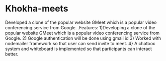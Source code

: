﻿# Khokha-meets
 Developed a clone of the popular website GMeet which is a popular video conferencing service from Google.
 .Features: 
 1)Developing a clone of the popular website GMeet which is a popular video conferencing service from Google.
 2) Google authentication will be done using gmail id
 3) Worked with nodemailer framework so that user can send invite to meet.
 4} A chatbox system and whiteboard is implemented so that participants can interact better.
